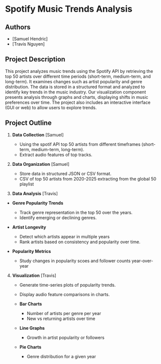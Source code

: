 # Spotify Music Trends Analysis

## Authors
- [Samuel Hendric]  
- [Travis Nguyen]  

## Project Description
This project analyzes music trends using the Spotify API by retrieving the top 50 artists over different time periods (short-term, medium-term, and long-term). It examines changes such as artist popularity and genre distribution. The data is stored in a structured format and analyzed to identify key trends in the music industry. Our visualization component presents analysis through graphs and charts, displaying shifts in music preferences over time. The project also includes an interactive interface (GUI or web) to allow users to explore trends.


## Project Outline
1. **Data Collection**  [Samuel]
   - Using the spotif API top 50 artists from different timeframes (short-term, medium-term, long-term).  
   - Extract audio features of top tracks.  

2. **Data Organization**  [Samuel]
   - Store data in structured JSON or CSV format.
   - CSV of top 50 artists from 2020-2025 extracting from the global 50 playlist

3. **Data Analysis**    [Travis]
  - **Genre Popularity Trends**
    - Track genre representation in the top 50 over the years.
    - Identify emerging or declining genres.

  - **Artist Longevity**
    - Detect which artists appear in multiple years
    - Rank artists based on consistency and popularity over time.

  - **Popularity Metrics**
    - Study changes in popularity scoes and follower counts year-over-year

4. **Visualization**  [Travis]
   - Generate time-series plots of popularity trends.  
   - Display audio feature comparisons in charts.  
    - **Bar Charts**
      - Number of artists per genre per year
      - New vs returning artists over time

    - **Line Graphs**
      - Growth in artist popularity or followers

    - **Pie Charts**
      - Genre distribution for a given year

